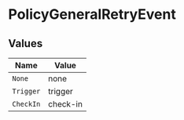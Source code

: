 # PolicyGeneralRetryEvent


## Values

| Name      | Value     |
| --------- | --------- |
| `None`    | none      |
| `Trigger` | trigger   |
| `CheckIn` | check-in  |